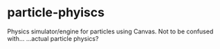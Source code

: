 # particle-phyiscs
Physics simulator/engine for particles using Canvas. Not to be confused with... ...actual particle physics?
